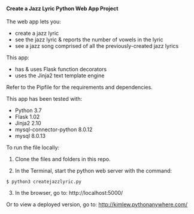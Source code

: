#### Create a Jazz Lyric Python Web App Project

The web app lets you:
- create a jazz lyric
- see the jazz lyric & reports the number of vowels in the lyric
- see a jazz song comprised of all the previously-created jazz lyrics

This app:
- has & uses Flask function decorators
- uses the Jinja2 text template engine

Refer to the Pipfile for the requirements and dependencies.

This app has been tested with:
- Python 3.7	
- Flask 1.02
- Jinja2 2.10
- mysql-connector-python 8.0.12
- mysql 8.0.13

To run the file locally:
1. Clone the files and folders in this repo.

2. In the Terminal, start the python web server with the command:

  ```$ python3 createjazzlyric.py ```

3. In the browser, go to: 
http://localhost:5000/

Or to view a deployed version, go to: 
http://kimlew.pythonanywhere.com/

